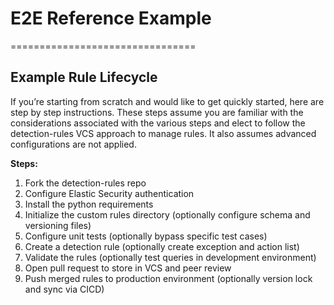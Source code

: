 # E2E Reference Example
================================

## Example Rule Lifecycle

If you’re starting from scratch and would like to get quickly started, here are step by step instructions. These steps assume you are familiar with the considerations associated with the various steps and elect to follow the detection-rules VCS approach to manage rules. It also assumes advanced configurations are not applied.

**Steps:**

1. Fork the detection-rules repo
1. Configure Elastic Security authentication
1. Install the python requirements
1. Initialize the custom rules directory (optionally configure schema and versioning files)
1. Configure unit tests (optionally bypass specific test cases)
1. Create a detection rule (optionally create exception and action list)
1. Validate the rules (optionally test queries in development environment)
1. Open pull request to store in VCS and peer review
1. Push merged rules to production environment (optionally version lock and sync via CICD)
